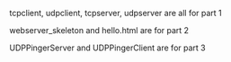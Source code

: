 tcpclient, udpclient, tcpserver, udpserver are all for part 1

webserver_skeleton and hello.html are for part 2

UDPPingerServer and UDPPingerClient are for part 3
